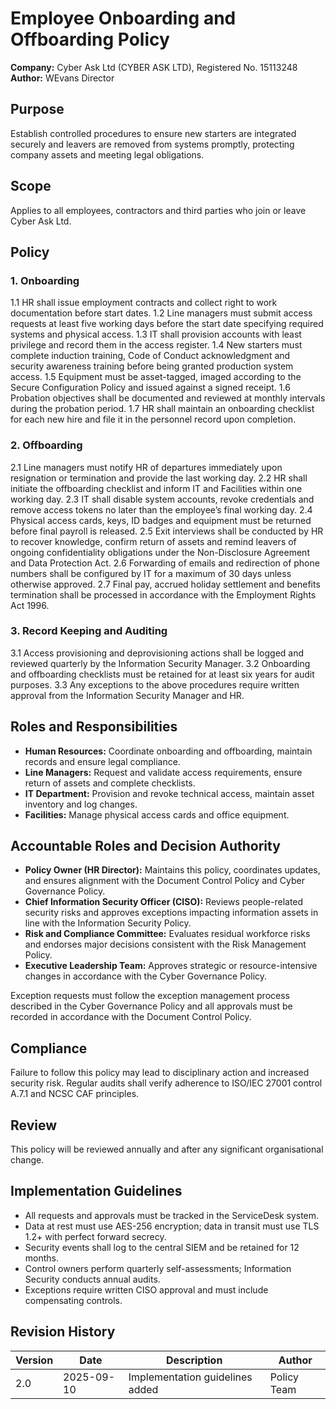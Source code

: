 # Employee Onboarding and Offboarding Policy

**Company:** Cyber Ask Ltd (CYBER ASK LTD), Registered No. 15113248
**Author:** WEvans Director

## Purpose
Establish controlled procedures to ensure new starters are integrated securely and leavers are removed from systems promptly, protecting company assets and meeting legal obligations.

## Scope
Applies to all employees, contractors and third parties who join or leave Cyber Ask Ltd.

## Policy
### 1. Onboarding
1.1 HR shall issue employment contracts and collect right to work documentation before start dates.
1.2 Line managers must submit access requests at least five working days before the start date specifying required systems and physical access.
1.3 IT shall provision accounts with least privilege and record them in the access register.
1.4 New starters must complete induction training, Code of Conduct acknowledgment and security awareness training before being granted production system access.
1.5 Equipment must be asset-tagged, imaged according to the Secure Configuration Policy and issued against a signed receipt.
1.6 Probation objectives shall be documented and reviewed at monthly intervals during the probation period.
1.7 HR shall maintain an onboarding checklist for each new hire and file it in the personnel record upon completion.

### 2. Offboarding
2.1 Line managers must notify HR of departures immediately upon resignation or termination and provide the last working day.
2.2 HR shall initiate the offboarding checklist and inform IT and Facilities within one working day.
2.3 IT shall disable system accounts, revoke credentials and remove access tokens no later than the employee’s final working day.
2.4 Physical access cards, keys, ID badges and equipment must be returned before final payroll is released.
2.5 Exit interviews shall be conducted by HR to recover knowledge, confirm return of assets and remind leavers of ongoing confidentiality obligations under the Non-Disclosure Agreement and Data Protection Act.
2.6 Forwarding of emails and redirection of phone numbers shall be configured by IT for a maximum of 30 days unless otherwise approved.
2.7 Final pay, accrued holiday settlement and benefits termination shall be processed in accordance with the Employment Rights Act 1996.

### 3. Record Keeping and Auditing
3.1 Access provisioning and deprovisioning actions shall be logged and reviewed quarterly by the Information Security Manager.
3.2 Onboarding and offboarding checklists must be retained for at least six years for audit purposes.
3.3 Any exceptions to the above procedures require written approval from the Information Security Manager and HR.

## Roles and Responsibilities
- **Human Resources:** Coordinate onboarding and offboarding, maintain records and ensure legal compliance.
- **Line Managers:** Request and validate access requirements, ensure return of assets and complete checklists.
- **IT Department:** Provision and revoke technical access, maintain asset inventory and log changes.
- **Facilities:** Manage physical access cards and office equipment.

## Accountable Roles and Decision Authority

- **Policy Owner (HR Director):** Maintains this policy, coordinates updates, and ensures alignment with the Document Control Policy and Cyber Governance Policy.
- **Chief Information Security Officer (CISO):** Reviews people-related security risks and approves exceptions impacting information assets in line with the Information Security Policy.
- **Risk and Compliance Committee:** Evaluates residual workforce risks and endorses major decisions consistent with the Risk Management Policy.
- **Executive Leadership Team:** Approves strategic or resource-intensive changes in accordance with the Cyber Governance Policy.

Exception requests must follow the exception management process described in the Cyber Governance Policy and all approvals must be recorded in accordance with the Document Control Policy.

## Compliance
Failure to follow this policy may lead to disciplinary action and increased security risk. Regular audits shall verify adherence to ISO/IEC 27001 control A.7.1 and NCSC CAF principles.

## Review
This policy will be reviewed annually and after any significant organisational change.

## Implementation Guidelines
- All requests and approvals must be tracked in the ServiceDesk system.
- Data at rest must use AES-256 encryption; data in transit must use TLS 1.2+ with perfect forward secrecy.
- Security events shall log to the central SIEM and be retained for 12 months.
- Control owners perform quarterly self-assessments; Information Security conducts annual audits.
- Exceptions require written CISO approval and must include compensating controls.

## Revision History

| Version | Date | Description | Author |
| ------- | ---------- | ----------------------- | ------ |
| 2.0     | 2025-09-10 | Implementation guidelines added | Policy Team |
